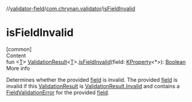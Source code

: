 //[validator-field](../../index.md)/[com.chrynan.validator](index.md)/[isFieldInvalid](is-field-invalid.md)



# isFieldInvalid  
[common]  
Content  
fun <[T](is-field-invalid.md)> [ValidationResult](../../../validator-core/validator-core/com.chrynan.validator/-validation-result/index.md)<[T](is-field-invalid.md)>.[isFieldInvalid](is-field-invalid.md)(field: [KProperty](https://kotlinlang.org/api/latest/jvm/stdlib/kotlin.reflect/-k-property/index.html)<*>): [Boolean](https://kotlinlang.org/api/latest/jvm/stdlib/kotlin/-boolean/index.html)  
More info  


Determines whether the provided [field](is-field-invalid.md) is invalid. The provided [field](is-field-invalid.md) is invalid if this [ValidationResult](../../../validator-core/validator-core/com.chrynan.validator/-validation-result/index.md) is [ValidationResult.Invalid](../../../validator-core/validator-core/com.chrynan.validator/-validation-result/-invalid/index.md) and contains a [FieldValidationError](-field-validation-error/index.md) for the provided [field](is-field-invalid.md).

  



